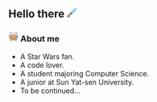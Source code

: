 ## Hello there <img src="https://github.com/fulcrum-zou/fulcrum-zou/blob/main/pics/bluelightsaber.png" width=20px>

### <img src="https://github.com/fulcrum-zou/fulcrum-zou/blob/main/pics/ahsoka.png" width=20px> About me

- A Star Wars fan.
- A code lover.
- A student majoring Computer Science.
- A junior at Sun Yat-sen University.
- To be continued...

